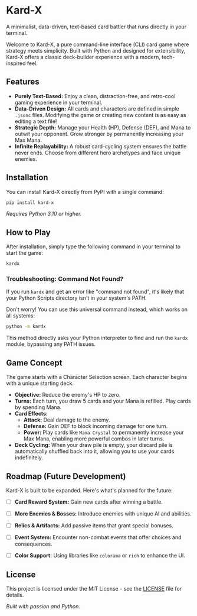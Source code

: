 
# Kard-X


A minimalist, data-driven, text-based card battler that runs directly in your terminal.

 
<!-- 提示：您可以將這張圖片替換為您自己遊戲的截圖 -->

Welcome to Kard-X, a pure command-line interface (CLI) card game where strategy meets simplicity. Built with Python and designed for extensibility, Kard-X offers a classic deck-builder experience with a modern, tech-inspired feel.

## Features

-   **Purely Text-Based:** Enjoy a clean, distraction-free, and retro-cool gaming experience in your terminal.
-   **Data-Driven Design:** All cards and characters are defined in simple `.jsonc` files. Modifying the game or creating new content is as easy as editing a text file!
-   **Strategic Depth:** Manage your Health (HP), Defense (DEF), and Mana to outwit your opponent. Grow stronger by permanently increasing your Max Mana.
-   **Infinite Replayability:** A robust card-cycling system ensures the battle never ends. Choose from different hero archetypes and face unique enemies.

## Installation

You can install Kard-X directly from PyPI with a single command:

```bash
pip install kard-x
```

*Requires Python 3.10 or higher.*

## How to Play

After installation, simply type the following command in your terminal to start the game:

```bash
kardx
```

### Troubleshooting: Command Not Found?

If you run `kardx` and get an error like "command not found", it's likely that your Python Scripts directory isn't in your system's PATH.

Don't worry! You can use this universal command instead, which works on all systems:

```bash
python -m kardx
```
This method directly asks your Python interpreter to find and run the `kardx` module, bypassing any PATH issues.

## Game Concept

The game starts with a Character Selection screen. Each character begins with a unique starting deck.

-   **Objective:** Reduce the enemy's HP to zero.
-   **Turns:** Each turn, you draw 5 cards and your Mana is refilled. Play cards by spending Mana.
-   **Card Effects:**
    -   **Attack:** Deal damage to the enemy.
    -   **Defense:** Gain DEF to block incoming damage for one turn.
    -   **Power:** Play cards like `Mana Crystal` to permanently increase your Max Mana, enabling more powerful combos in later turns.
-   **Deck Cycling:** When your draw pile is empty, your discard pile is automatically shuffled back into it, allowing you to use your cards indefinitely.

## Roadmap (Future Development)

Kard-X is built to be expanded. Here's what's planned for the future:

-   [ ] **Card Reward System:** Gain new cards after winning a battle.
-   [ ] **More Enemies & Bosses:** Introduce enemies with unique AI and abilities.
-   [ ] **Relics & Artifacts:** Add passive items that grant special bonuses.
-   [ ] **Event System:** Encounter non-combat events that offer choices and consequences.
-   [ ] **Color Support:** Using libraries like `colorama` or `rich` to enhance the UI.


## License

This project is licensed under the MIT License - see the [LICENSE](LICENSE) file for details.


*Built with passion and Python.*